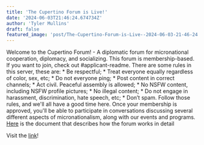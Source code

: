 ```yaml
---
title: 'The Cupertino Forum is Live!'
date: '2024-06-03T21:46:24.674734Z'
author: 'Tyler Mullins'
draft: false
featured_image: 'post/The-Cupertino-Forum-is-Live--2024-06-03-21-46-24.674734/CUPFL.png'
---
```


Welcome to the Cupertino Forum! - A diplomatic forum for micronational cooperation, diplomacy, and socializing.  This forum is membership-based. If you want to join, check out #applicant-readme.  There are some rules in this server, these are: * Be respectful; * Treat everyone equally regardless of color, sex, etc; * Do not everyone ping; * Post content in correct channels; * Act civil. Peaceful assembly is allowed; * No NSFW content, including NSFW profile pictures; * No illegal content; * Do not engage in harassment, discrimination, hate speech, etc; * Don’t spam.  Follow those rules, and we'll all have a good time here. Once your membership is approved, you'll be able to participate in conversations discussing several different aspects of micronationalism, along with our events and programs.  [Here](https://docs.google.com/document/d/1Up5o60SfCa-snuXolb1Evu0NzBOnzfuRvgzZAtRIrSY/edit?usp=sharing) is the document that describes how the forum works in detail

Visit the [link](https://discord.cupertinoalliance.com)!
